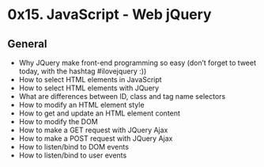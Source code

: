 # 0x15. JavaScript - Web jQuery

## General

 - Why JQuery make front-end programming so easy (don’t forget to tweet today, with the hashtag #ilovejquery :))
 - How to select HTML elements in JavaScript
 - How to select HTML elements with JQuery
 - What are differences between ID, class and tag name selectors
 - How to modify an HTML element style
 - How to get and update an HTML element content
 - How to modify the DOM
 - How to make a GET request with JQuery Ajax
 - How to make a POST request with JQuery Ajax
 - How to listen/bind to DOM events
 - How to listen/bind to user events

